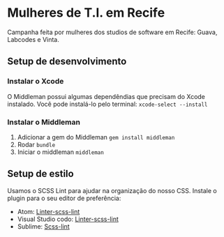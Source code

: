 # Mulheres de T.I. em Recife

Campanha feita por mulheres dos studios de software em Recife: Guava, Labcodes e Vinta.

## Setup de desenvolvimento
### Instalar o Xcode
O Middleman possui algumas dependêndias que precisam do Xcode instalado. Você pode instalá-lo pelo terminal:
`xcode-select --install`
### Instalar o Middleman
1. Adicionar a gem do Middleman `gem install middleman`
2. Rodar `bundle`
3. Iniciar o middleman `middleman`

## Setup de estilo
Usamos o SCSS Lint para ajudar na organização do nosso CSS. Instale o plugin para o seu editor de preferência:
- Atom: [Linter-scss-lint](https://atom.io/packages/linter-scss-lint)
- Visual Studio codo: [Linter-scss-lint](https://marketplace.visualstudio.com/items?itemName=adamwalzer.scss-lint)
- Sublime: [Scss-lint](https://packagecontrol.io/packages/SublimeLinter-contrib-scss-lint)
